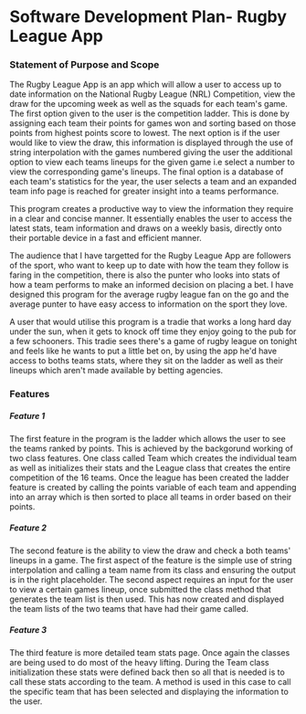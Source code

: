  # Software Development Plan- Rugby League App

 ### Statement of Purpose and Scope

The Rugby League App is an app which will allow a user to access up to date information on the National Rugby League (NRL) Competition, view the draw for the upcoming week as well as the squads for each team's game. The first option given to the user is the competition ladder. This is done by assigning each team their points for games won and sorting based on those points from highest points score to lowest. The next option is if the user would like to view the draw, this information is displayed through the use of string interpolation with the games numbered giving the user the additional option to view each teams lineups for the given game i.e select a number to view the corresponding game's lineups. The final option is a database of each team's statistics for the year, the user selects a team and an expanded team info page is reached for greater insight into a teams performance. 

This program creates a productive way to view the information they require in a clear and concise manner. It essentially enables the user to access the latest stats, team information and draws on a weekly basis, directly onto their portable device in a fast and efficient manner. 

The audience that I have targetted for the Rugby League App are followers of the sport, who want to keep up to date with how the team they follow is faring in the competition, there is also the punter who looks into stats of how a team performs to make an informed decision on placing a bet. I have designed this program for the average rugby league fan on the go and the average punter to have easy access to information on the sport they love. 

A user that would utilise this program is a tradie that works a long hard day under the sun, when it gets to knock off time they enjoy going to the pub for a few schooners. This tradie sees there's a game of rugby league on tonight and feels like he wants to put a little bet on, by using the app he'd have access to boths teams stats, where they sit on the ladder as well as their lineups which aren't made available by betting agencies.   

 ### Features

 ##### Feature 1
 The first feature in the program is the ladder which allows the user to see the teams ranked by points. This is achieved by the backgorund working of two class features. One class called Team which creates the individual team as well as initializes their stats and the League class that creates the entire competition of the 16 teams. Once the league has been created the ladder feature is created by calling the points variable of each team and appending into an array which is then sorted to place all teams in order based on their points.

 ##### Feature 2
 The second feature is the ability to view the draw and check a both teams' lineups in a game. The first aspect of the feature is the simple use of string interpolation and calling a team name from its class and ensuring the output is in the right placeholder. The second aspect requires an input for the user to view a certain games lineup, once submitted the class method that generates the team list is then used. This has now created and displayed the team lists of the two teams that have had their game called.

 ##### Feature 3
 The third feature is more detailed team stats page. Once again the classes are being used to do most of the heavy lifting. During the Team class initialization these stats were defined back then so all that is needed is to call these stats according to the team. A method is used in this case to call the specific team that has been selected and displaying the information to the user.   

